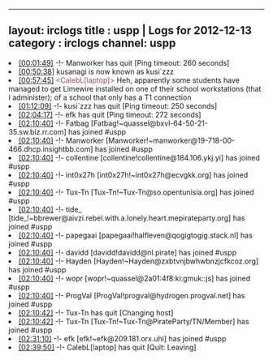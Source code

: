 
---
layout: irclogs
title : uspp | Logs for 2012-12-13
category : irclogs
channel: uspp
---
<li class="logitem"><a href="#00:01:49" name="00:01:49" class="time">[00:01:49]</a> -!- <span class="quit">Manworker</span> has quit [Ping timeout: 260 seconds] </li>
<li class="logitem"><a href="#00:50:38" name="00:50:38" class="time">[00:50:38]</a> <span class="nick">kusanagi</span> is now known as <span class="nick">kusi`zzz</span> </li>
<li class="logitem"><a href="#00:57:45" name="00:57:45" class="time">[00:57:45]</a> <span class="person" style="color:#924f58">&lt;CalebL[laptop]&gt;</span> Heh, apparently some students have managed to get Limewire installed on one of their school workstations (that I administer); of a school that only has a T1 connection </li>
<li class="logitem"><a href="#01:12:09" name="01:12:09" class="time">[01:12:09]</a> -!- <span class="quit">kusi`zzz</span> has quit [Ping timeout: 250 seconds] </li>
<li class="logitem"><a href="#02:04:17" name="02:04:17" class="time">[02:04:17]</a> -!- <span class="quit">efk</span> has quit [Ping timeout: 272 seconds] </li>
<li class="logitem"><a href="#02:10:40" name="02:10:40" class="time">[02:10:40]</a> -!- <span class="join">Fatbag</span> [Fatbag!~quassel@bxvl-64-50-21-35.sw.biz.rr.com] has joined #uspp </li>
<li class="logitem"><a href="#02:10:40" name="02:10:40" class="time">[02:10:40]</a> -!- <span class="join">Manworker</span> [Manworker!~manworker@19-718-00-466.dhcp.insightbb.com] has joined #uspp </li>
<li class="logitem"><a href="#02:10:40" name="02:10:40" class="time">[02:10:40]</a> -!- <span class="join">collentine</span> [collentine!collentine@184.106.ykj.yi] has joined #uspp </li>
<li class="logitem"><a href="#02:10:40" name="02:10:40" class="time">[02:10:40]</a> -!- <span class="join">int0x27h</span> [int0x27h!~int0x27h@ecvgkk.org] has joined #uspp </li>
<li class="logitem"><a href="#02:10:40" name="02:10:40" class="time">[02:10:40]</a> -!- <span class="join">Tux-Tn</span> [Tux-Tn!~Tux-Tn@so.opentunisia.org] has joined #uspp </li>
<li class="logitem"><a href="#02:10:40" name="02:10:40" class="time">[02:10:40]</a> -!- <span class="join">tide_</span> [tide_!~bbrewer@aivzi.rebel.with.a.lonely.heart.mepirateparty.org] has joined #uspp </li>
<li class="logitem"><a href="#02:10:40" name="02:10:40" class="time">[02:10:40]</a> -!- <span class="join">papegaai</span> [papegaai!halfleven@qogigtogig.stack.nl] has joined #uspp </li>
<li class="logitem"><a href="#02:10:40" name="02:10:40" class="time">[02:10:40]</a> -!- <span class="join">davidd</span> [davidd!davidd@nl.pirate] has joined #uspp </li>
<li class="logitem"><a href="#02:10:40" name="02:10:40" class="time">[02:10:40]</a> -!- <span class="join">Hayden</span> [Hayden!~Hayden@zxbtvnjbwhwbnzjcfkcoz.org] has joined #uspp </li>
<li class="logitem"><a href="#02:10:40" name="02:10:40" class="time">[02:10:40]</a> -!- <span class="join">wopr</span> [wopr!~quassel@2a01:4f8:ki:gmuk::js] has joined #uspp </li>
<li class="logitem"><a href="#02:10:40" name="02:10:40" class="time">[02:10:40]</a> -!- <span class="join">ProgVal</span> [ProgVal!progval@hydrogen.progval.net] has joined #uspp </li>
<li class="logitem"><a href="#02:10:42" name="02:10:42" class="time">[02:10:42]</a> -!- <span class="quit">Tux-Tn</span> has quit [Changing host] </li>
<li class="logitem"><a href="#02:10:42" name="02:10:42" class="time">[02:10:42]</a> -!- <span class="join">Tux-Tn</span> [Tux-Tn!~Tux-Tn@PirateParty/TN/Member] has joined #uspp </li>
<li class="logitem"><a href="#02:31:10" name="02:31:10" class="time">[02:31:10]</a> -!- <span class="join">efk</span> [efk!~efk@209.181.orx.uhi] has joined #uspp </li>
<li class="logitem"><a href="#02:39:50" name="02:39:50" class="time">[02:39:50]</a> -!- <span class="quit">CalebL[laptop]</span> has quit [Quit: Leaving] </li>


